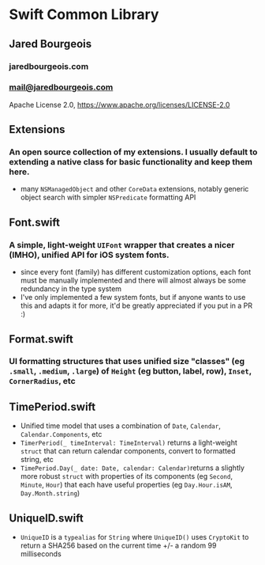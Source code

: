 # Swift Common Library
## Jared Bourgeois
### jaredbourgeois.com
### mail@jaredbourgeois.com

Apache License 2.0, https://www.apache.org/licenses/LICENSE-2.0

## Extensions
### An open source collection of my extensions. I usually default to extending a native class for basic functionality and keep them here.
- many `NSManagedObject` and other `CoreData` extensions, notably generic object search with simpler `NSPredicate` formatting API

## Font.swift
### A simple, light-weight `UIFont` wrapper that creates a nicer (IMHO), unified API for iOS system fonts.
- since every font (family) has different customization options, each font must be manually implemented and there will almost always be some redundancy in the type system
- I've only implemented a few system fonts, but if anyone wants to use this and adapts it for more, it'd be greatly appreciated if you put in a PR :)

## Format.swift
### UI formatting structures that uses unified size "classes" (eg `.small`, `.medium`, `.large`) of `Height` (eg button, label, row), `Inset`, `CornerRadius`, etc

## TimePeriod.swift
- Unified time model that uses a combination of `Date`, `Calendar`, `Calendar.Components`, etc
- `TimerPeriod(_ timeInterval: TimeInterval)` returns a light-weight `struct` that can return calendar components, convert to formatted string, etc
- `TimePeriod.Day(_ date: Date, calendar: Calendar)`returns a slightly more robust `struct` with properties of its components (eg `Second`, `Minute`, `Hour`) that each have useful properties (eg `Day.Hour.isAM`, `Day.Month.string`)

## UniqueID.swift
- `UniqueID` is a `typealias` for `String` where `UniqueID()` uses `CryptoKit` to return a SHA256 based on the current time +/- a random 99 milliseconds